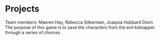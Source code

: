 # Projects
Team members: Maeren Hay, Rebecca Silberman, Joaquia Hubbard Donn
The purpose of this game is to save the characters from the evil kidnapper through a series of choices.
